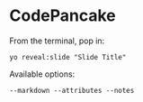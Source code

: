 
# CodePancake

From the terminal, pop in:

  ```yo reveal:slide "Slide Title"```

Available options:

 ```--markdown --attributes --notes```
